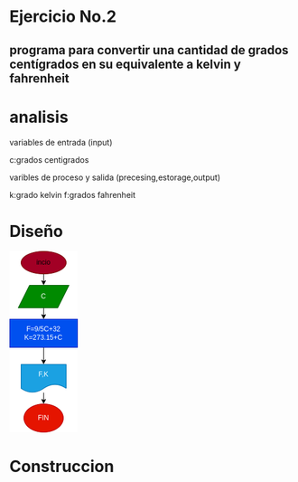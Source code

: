 # Ejercicio No.2

## programa para convertir una cantidad de grados centígrados en su equivalente a kelvin y fahrenheit

# analisis

variables de entrada (input)

c:grados centigrados 

varibles de proceso y salida (precesing,estorage,output)

k:grado kelvin 
f:grados fahrenheit

# Diseño

![digrama de flujo](diagrama.png "diagrama de flujo")

# Construccion 